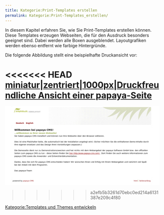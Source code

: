 ```yaml
---
title: Kategorie:Print-Templates erstellen
permalink: Kategorie:Print-Templates_erstellen/
---
```


In diesem Kapitel erfahren Sie, wie Sie Print-Templates erstellen können. Diese Templates erzeugen Webseiten, die für den Ausdruck besonders geeignet sind. Dabei werden alle Boxen ausgeblendet. Layoutgrafiken werden ebenso entfernt wie farbige Hintergründe.

Die folgende Abbildung stellt eine beispielhafte Druckansicht vor:

<<<<<<< HEAD
[miniatur|zentriert|1000px|Druckfreundliche Ansicht einer papaya-Seite](/images/File:DruckfreundlicheAusgabe.png )
=======
![File:DruckfreundlichAusgabe.png](images/DruckfreundlicheAusgabe.png)
>>>>>>> a2efb5b3261d70ebc0ed214a6131387e209c4f80

[Kategorie:Templates und Themes entwickeln](export_de/Kategorie:Templates_und_Themes_entwickeln )
